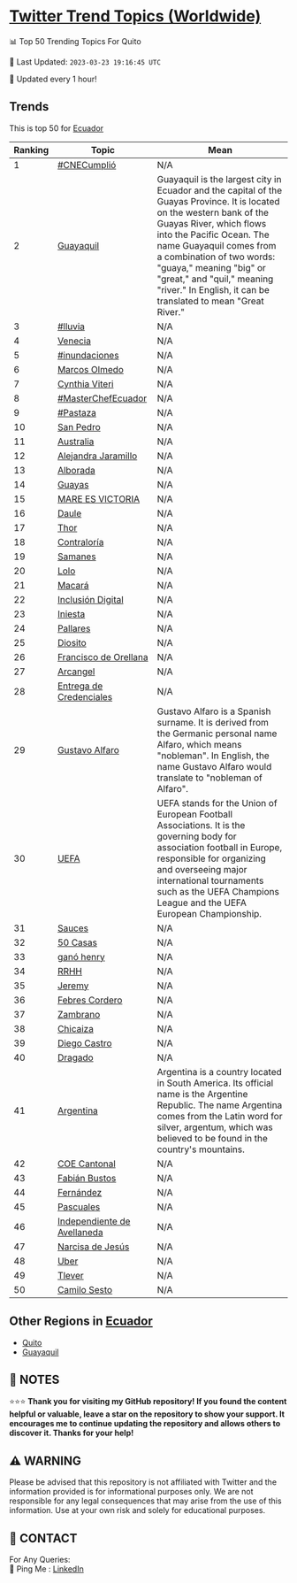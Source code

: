 [Twitter Trend Topics (Worldwide)](https://github.com/ErcinDedeoglu/Twitter-Trend-Topics)
==========


📊 Top 50 Trending Topics For Quito

📆 Last Updated: `2023-03-23 19:16:45 UTC`

🔧 Updated every 1 hour!


## Trends

This is top 50 for [Ecuador](</Ecuador>)

| Ranking | Topic | Mean |
| ------- | ------------ | ------------ |
| 1 | [#CNECumplió](http://twitter.com/search?q=%23CNECumpli%c3%b3) | N/A |
| 2 | [Guayaquil](http://twitter.com/search?q=Guayaquil) | Guayaquil is the largest city in Ecuador and the capital of the Guayas Province. It is located on the western bank of the Guayas River, which flows into the Pacific Ocean. The name Guayaquil comes from a combination of two words: "guaya," meaning "big" or "great," and "quil," meaning "river." In English, it can be translated to mean "Great River." |
| 3 | [#lluvia](http://twitter.com/search?q=%23lluvia) | N/A |
| 4 | [Venecia](http://twitter.com/search?q=Venecia) | N/A |
| 5 | [#inundaciones](http://twitter.com/search?q=%23inundaciones) | N/A |
| 6 | [Marcos Olmedo](http://twitter.com/search?q=Marcos+Olmedo) | N/A |
| 7 | [Cynthia Viteri](http://twitter.com/search?q=Cynthia+Viteri) | N/A |
| 8 | [#MasterChefEcuador](http://twitter.com/search?q=%23MasterChefEcuador) | N/A |
| 9 | [#Pastaza](http://twitter.com/search?q=%23Pastaza) | N/A |
| 10 | [San Pedro](http://twitter.com/search?q=San+Pedro) | N/A |
| 11 | [Australia](http://twitter.com/search?q=Australia) | N/A |
| 12 | [Alejandra Jaramillo](http://twitter.com/search?q=Alejandra+Jaramillo) | N/A |
| 13 | [Alborada](http://twitter.com/search?q=Alborada) | N/A |
| 14 | [Guayas](http://twitter.com/search?q=Guayas) | N/A |
| 15 | [MARE ES VICTORIA](http://twitter.com/search?q=MARE+ES+VICTORIA) | N/A |
| 16 | [Daule](http://twitter.com/search?q=Daule) | N/A |
| 17 | [Thor](http://twitter.com/search?q=Thor) | N/A |
| 18 | [Contraloría](http://twitter.com/search?q=Contralor%c3%ada) | N/A |
| 19 | [Samanes](http://twitter.com/search?q=Samanes) | N/A |
| 20 | [Lolo](http://twitter.com/search?q=Lolo) | N/A |
| 21 | [Macará](http://twitter.com/search?q=Macar%c3%a1) | N/A |
| 22 | [Inclusión Digital](http://twitter.com/search?q=Inclusi%c3%b3n+Digital) | N/A |
| 23 | [Iniesta](http://twitter.com/search?q=Iniesta) | N/A |
| 24 | [Pallares](http://twitter.com/search?q=Pallares) | N/A |
| 25 | [Diosito](http://twitter.com/search?q=Diosito) | N/A |
| 26 | [Francisco de Orellana](http://twitter.com/search?q=Francisco+de+Orellana) | N/A |
| 27 | [Arcangel](http://twitter.com/search?q=Arcangel) | N/A |
| 28 | [Entrega de Credenciales](http://twitter.com/search?q=Entrega+de+Credenciales) | N/A |
| 29 | [Gustavo Alfaro](http://twitter.com/search?q=Gustavo+Alfaro) | Gustavo Alfaro is a Spanish surname. It is derived from the Germanic personal name Alfaro, which means "nobleman". In English, the name Gustavo Alfaro would translate to "nobleman of Alfaro". |
| 30 | [UEFA](http://twitter.com/search?q=UEFA) | UEFA stands for the Union of European Football Associations. It is the governing body for association football in Europe, responsible for organizing and overseeing major international tournaments such as the UEFA Champions League and the UEFA European Championship. |
| 31 | [Sauces](http://twitter.com/search?q=Sauces) | N/A |
| 32 | [50 Casas](http://twitter.com/search?q=50+Casas) | N/A |
| 33 | [ganó henry](http://twitter.com/search?q=gan%c3%b3+henry) | N/A |
| 34 | [RRHH](http://twitter.com/search?q=RRHH) | N/A |
| 35 | [Jeremy](http://twitter.com/search?q=Jeremy) | N/A |
| 36 | [Febres Cordero](http://twitter.com/search?q=Febres+Cordero) | N/A |
| 37 | [Zambrano](http://twitter.com/search?q=Zambrano) | N/A |
| 38 | [Chicaiza](http://twitter.com/search?q=Chicaiza) | N/A |
| 39 | [Diego Castro](http://twitter.com/search?q=Diego+Castro) | N/A |
| 40 | [Dragado](http://twitter.com/search?q=Dragado) | N/A |
| 41 | [Argentina](http://twitter.com/search?q=Argentina) | Argentina is a country located in South America. Its official name is the Argentine Republic. The name Argentina comes from the Latin word for silver, argentum, which was believed to be found in the country's mountains. |
| 42 | [COE Cantonal](http://twitter.com/search?q=COE+Cantonal) | N/A |
| 43 | [Fabián Bustos](http://twitter.com/search?q=Fabi%c3%a1n+Bustos) | N/A |
| 44 | [Fernández](http://twitter.com/search?q=Fern%c3%a1ndez) | N/A |
| 45 | [Pascuales](http://twitter.com/search?q=Pascuales) | N/A |
| 46 | [Independiente de Avellaneda](http://twitter.com/search?q=Independiente+de+Avellaneda) | N/A |
| 47 | [Narcisa de Jesús](http://twitter.com/search?q=Narcisa+de+Jes%c3%bas) | N/A |
| 48 | [Uber](http://twitter.com/search?q=Uber) | N/A |
| 49 | [Tlever](http://twitter.com/search?q=Tlever) | N/A |
| 50 | [Camilo Sesto](http://twitter.com/search?q=Camilo+Sesto) | N/A |



## Other Regions in [Ecuador](</Ecuador>)

* [Quito](</Ecuador/Quito.md>)
* [Guayaquil](</Ecuador/Guayaquil.md>)



## 📝 NOTES

⭐⭐⭐ **Thank you for visiting my GitHub repository! If you found the content helpful or valuable, leave a star on the repository to show your support. It encourages me to continue updating the repository and allows others to discover it. Thanks for your help!**


## ⚠️ WARNING

Please be advised that this repository is not affiliated with Twitter and the information provided is for informational purposes only. We are not responsible for any legal consequences that may arise from the use of this information. Use at your own risk and solely for educational purposes.


## 📨 CONTACT

 For Any Queries:  
            🏓 Ping Me : [LinkedIn](https://www.linkedin.com/in/ercindedeoglu/)

